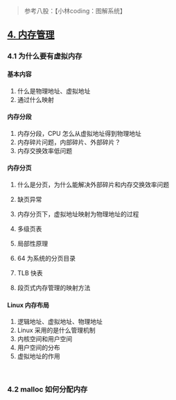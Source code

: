 > 参考八股：【小林coding：图解系统】



## [4. 内存管理](https://xiaolincoding.com/os/3_memory/vmem.html#%E8%99%9A%E6%8B%9F%E5%86%85%E5%AD%98)

### 4.1 为什么要有虚拟内存

#### 基本内容

1. 什么是物理地址、虚拟地址
2. 通过什么映射

#### 内存分段

1. 内存分段，CPU 怎么从虚拟地址得到物理地址
2. 内存碎片问题，内部碎片、外部碎片？
3. 内存交换效率低问题

#### 内存分页

1. 什么是分页，为什么能解决外部碎片和内存交换效率问题
2. 缺页异常
3. 内存分页下，虚拟地址映射为物理地址的过程
4. 多级页表
5. 局部性原理
6. 64 为系统的分页目录
7. TLB 快表

8. 段页式内存管理的映射方法

#### Linux 内存布局

1. 逻辑地址、虚拟地址、物理地址
2. Linux 采用的是什么管理机制
3. 内核空间和用户空间
4. 用户空间的分布
5. 虚拟地址的作用

<br>

### 4.2 malloc 如何分配内存





















